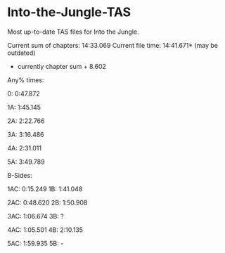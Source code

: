 # Into-the-Jungle-TAS
Most up-to-date TAS files for Into the Jungle.

Current sum of chapters:   14:33.069
Current file time:         14:41.671*
(may be outdated)
* currently chapter sum + 8.602

Any% times:

0:  0:47.872

1A: 1:45.145

2A: 2:22.766

3A: 3:16.486

4A: 2:31.011

5A: 3:49.789


B-Sides:

1AC: 0:15.249
1B:  1:41.048

2AC: 0:48.620
2B:  1:50.908

3AC: 1:06.674
3B:  ?

4AC: 1:05.501
4B:  2:10.135

5AC: 1:59.935
5B:  -